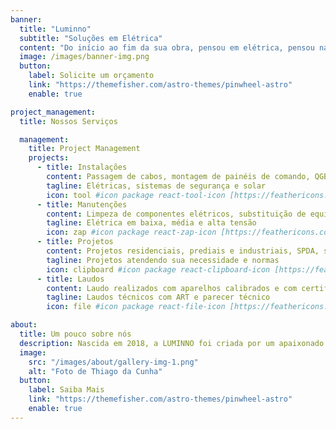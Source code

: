 ```yaml
---
banner:
  title: "Luminno"
  subtitle: "Soluções em Elétrica"
  content: "Do início ao fim da sua obra, pensou em elétrica, pensou na LUMINNO. <br/> Instalação, manutenção e projeto elétrico e solar. <br/> Pra você ou para seu negócio, pode contar com a gente!"
  image: /images/banner-img.png
  button:
    label: Solicite um orçamento
    link: "https://themefisher.com/astro-themes/pinwheel-astro"
    enable: true

project_management:
  title: Nossos Serviços

  management:
    title: Project Management
    projects:
      - title: Instalações
        content: Passagem de cabos, montagem de painéis de comando, QGBT, lustres e luminárias, circuitos especiais, padrão de entrada, CFTV, alarmes, eletrodutos, etc
        tagline: Elétricas, sistemas de segurança e solar
        icon: tool #icon package react-tool-icon [https://feathericons.com/]
      - title: Manutenções
        content: Limpeza de componentes elétricos, substituição de equipamentos danificados, detecção de possíveis falhas e aplicação de correções.
        tagline: Elétrica em baixa, média e alta tensão
        icon: zap #icon package react-zap-icon [https://feathericons.com/]
      - title: Projetos
        content: Projetos residenciais, prediais e industriais, SPDA, sistema de combate à incêndio, sistema fotovoltaico, sistema de segurança, telecomunicações, automatização etc.
        tagline: Projetos atendendo sua necessidade e normas
        icon: clipboard #icon package react-clipboard-icon [https://feathericons.com/]
      - title: Laudos
        content: Laudo realizados com aparelhos calibrados e com certificado, testes e comissionamento de equipamentos instalados, etc.
        tagline: Laudos técnicos com ART e parecer técnico
        icon: file #icon package react-file-icon [https://feathericons.com/]

about:
  title: Um pouco sobre nós
  description: Nascida em 2018, a LUMINNO foi criada por um apaixonado por elétrica que percebeu a necessidade neste ramo, principalmente em construções. Então ele decidiu juntar o útil ao agradável, foi aí que nasceu uma dedicada a atender bem os clientes prestando um excelente serviço. <br/> Prazer, este sou eu. <br/> Thiago Sardinha da Cunha
  image:
    src: "/images/about/gallery-img-1.png"
    alt: "Foto de Thiago da Cunha"
  button:
    label: Saiba Mais
    link: "https://themefisher.com/astro-themes/pinwheel-astro"
    enable: true
---
```

